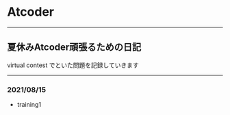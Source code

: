 # Atcoder
___
## 夏休みAtcoder頑張るための日記  
virtual contest でといた問題を記録していきます
___
### 2021/08/15
- training1  
